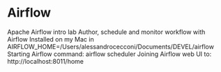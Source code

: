 # Airflow
Apache Airflow intro lab
Author, schedule and monitor workflow with Airflow
Installed on my Mac in AIRFLOW_HOME=/Users/alessandrocecconi/Documents/DEVEL/airflow
Starting Airflow command:
airflow scheduler
Joining Airflow web UI to:
http://localhost:8011/home
